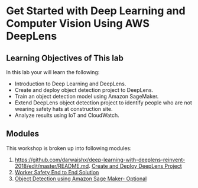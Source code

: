 # Get Started with Deep Learning and Computer Vision Using AWS DeepLens

## Learning Objectives of This lab
In this lab your will learn the following:
- Introduction to Deep Learning and DeepLens.
- Create and deploy object detection project to DeepLens.
- Train an object detection model using Amazon SageMaker.
- Extend DeepLens object detection project to identify people who are not wearing safety hats at construction site.
- Analyze results using IoT and CloudWatch.

## Modules

This workshop is broken up into following modules:

1. https://github.com/darwaishx/deep-learning-with-deeplens-reinvent-2018/edit/master/README.md. [Create and Deploy DeepLens Project](1-DeepLens-Project)
2. [Worker Safety End to End Solution](3-Worker-Safety)
3. [Object Detection using Amazon Sage Maker- Optional](2-Object-Detection)

